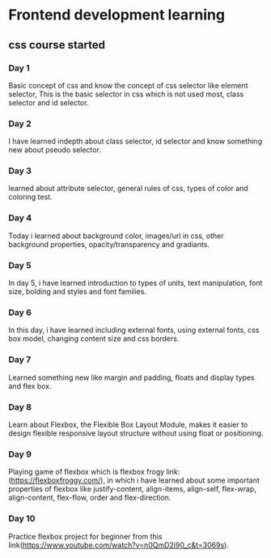 # Frontend development learning


## css course started

### Day 1
Basic concept of css and know the concept of css selector like element selector, This
is the basic selector in css which is not used most, class selector and id selector.

### Day 2
I have learned indepth about class selector, id selector and know something new 
about pseudo selector. 

### Day 3 
learned about attribute selector, general rules of css, types of color and coloring test.

### Day 4 
Today i learned about background color, images/url in css, other background properties,
opacity/transparency and gradiants.

### Day 5
In day 5, i have learned introduction to types of units, text manipulation, font size, bolding and styles and font families.

### Day 6
In this day, i have learned including external fonts, using external fonts, css box model, changing content size and css borders.

### Day 7
Learned something new like margin and padding, floats and display types and flex box.

### Day 8
Learn about Flexbox, the Flexible Box Layout Module, makes it easier to design flexible responsive layout structure without using float or positioning.

### Day 9
Playing game of flexbox which is flexbox frogy link:(https://flexboxfroggy.com/), in which i have learned about some important properties of flexbox like justify-content, align-items, align-self, flex-wrap, align-content, flex-flow, order and flex-direction.

### Day 10 
Practice flexbox project for beginner from this link(https://www.youtube.com/watch?v=n0QmD2i90_c&t=3069s).